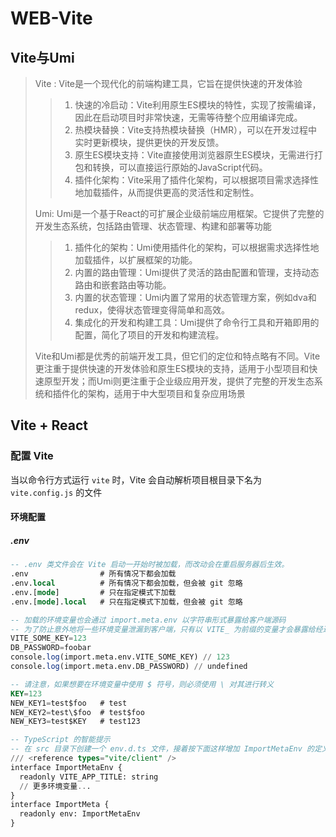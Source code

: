 # WEB-Vite

## Vite与Umi

> Vite : Vite是一个现代化的前端构建工具，它旨在提供快速的开发体验
>
> > 1. 快速的冷启动：Vite利用原生ES模块的特性，实现了按需编译，因此在启动项目时非常快速，无需等待整个应用编译完成。
> > 2. 热模块替换：Vite支持热模块替换（HMR），可以在开发过程中实时更新模块，提供更快的开发反馈。
> > 3. 原生ES模块支持：Vite直接使用浏览器原生ES模块，无需进行打包和转换，可以直接运行原始的JavaScript代码。
> > 4. 插件化架构：Vite采用了插件化架构，可以根据项目需求选择性地加载插件，从而提供更高的灵活性和定制性。
>
> Umi: Umi是一个基于React的可扩展企业级前端应用框架。它提供了完整的开发生态系统，包括路由管理、状态管理、构建和部署等功能
>
> > 1. 插件化的架构：Umi使用插件化的架构，可以根据需求选择性地加载插件，以扩展框架的功能。
> > 2. 内置的路由管理：Umi提供了灵活的路由配置和管理，支持动态路由和嵌套路由等功能。
> > 3. 内置的状态管理：Umi内置了常用的状态管理方案，例如dva和redux，使得状态管理变得简单和高效。
> > 4. 集成化的开发和构建工具：Umi提供了命令行工具和开箱即用的配置，简化了项目的开发和构建流程。
>
> Vite和Umi都是优秀的前端开发工具，但它们的定位和特点略有不同。Vite更注重于提供快速的开发体验和原生ES模块的支持，适用于小型项目和快速原型开发；而Umi则更注重于企业级应用开发，提供了完整的开发生态系统和插件化的架构，适用于中大型项目和复杂应用场景

## Vite + React

### 配置 Vite

当以命令行方式运行 `vite` 时，Vite 会自动解析项目根目录下名为 `vite.config.js` 的文件

#### 环境配置

##### .env

```sql
-- .env 类文件会在 Vite 启动一开始时被加载，而改动会在重启服务器后生效。
.env                # 所有情况下都会加载
.env.local          # 所有情况下都会加载，但会被 git 忽略
.env.[mode]         # 只在指定模式下加载
.env.[mode].local   # 只在指定模式下加载，但会被 git 忽略

-- 加载的环境变量也会通过 import.meta.env 以字符串形式暴露给客户端源码
-- 为了防止意外地将一些环境变量泄漏到客户端，只有以 VITE_ 为前缀的变量才会暴露给经过 vite 处理的代码
VITE_SOME_KEY=123
DB_PASSWORD=foobar
console.log(import.meta.env.VITE_SOME_KEY) // 123
console.log(import.meta.env.DB_PASSWORD) // undefined

-- 请注意，如果想要在环境变量中使用 $ 符号，则必须使用 \ 对其进行转义
KEY=123
NEW_KEY1=test$foo   # test
NEW_KEY2=test\$foo  # test$foo
NEW_KEY3=test$KEY   # test123

-- TypeScript 的智能提示
-- 在 src 目录下创建一个 env.d.ts 文件，接着按下面这样增加 ImportMetaEnv 的定义
/// <reference types="vite/client" />
interface ImportMetaEnv {
  readonly VITE_APP_TITLE: string
  // 更多环境变量...
}
interface ImportMeta {
  readonly env: ImportMetaEnv
}
```